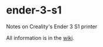 # ender-3-s1
Notes on Creality's Ender 3 S1 printer


All information is in the [wiki](https://github.com/mhaas/ender-3-s1/wiki).
